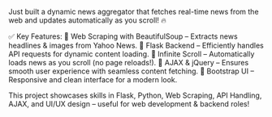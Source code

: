 Just built a dynamic news aggregator that fetches real-time news from the web and updates automatically as you scroll! 🔥

✅ Key Features:
🔹 Web Scraping with BeautifulSoup – Extracts news headlines & images from Yahoo News.
🔹 Flask Backend – Efficiently handles API requests for dynamic content loading.
🔹 Infinite Scroll – Automatically loads news as you scroll (no page reloads!).
🔹 AJAX & jQuery – Ensures smooth user experience with seamless content fetching.
🔹 Bootstrap UI – Responsive and clean interface for a modern look.

This project showcases skills in Flask, Python, Web Scraping, API Handling, AJAX, and UI/UX design – useful for web development & backend roles!

